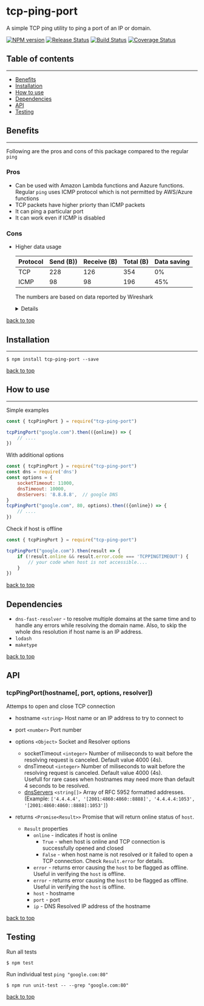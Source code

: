 # tcp-ping-port
A simple TCP ping utility to ping a port of an IP or domain. 

[![NPM version](https://img.shields.io/npm/v/tcp-ping-port.svg)](https://www.npmjs.com/package/tcp-ping-port)
[![Release Status](https://github.com/boseca/tcp-ping-port/actions/workflows/main.yml/badge.svg)](https://github.com/boseca/tcp-ping-port/releases)
[![Build Status](https://github.com/boseca/tcp-ping-port/actions/workflows/build.yml/badge.svg)](https://github.com/boseca/tcp-ping-port/actions?query=workflow%3Abuild)
[![Coverage Status](https://coveralls.io/repos/github/boseca/tcp-ping-port/badge.svg?branch=main)](https://coveralls.io/github/boseca/tcp-ping-port?branch=main)


## Table of contents
---
- [Benefits](#Benefits)
- [Installation](#installation)
- [How to use](#how-to-use)
- [Dependencies](#dependencies)
- [API](#api)
- [Testing](#testing)


## Benefits
---
Following are the pros and cons of this package compared to the regular `ping`

### Pros
- Can be used with Amazon Lambda functions and Aazure functions.  
    Regular `ping` uses ICMP protocol which is not permitted by AWS/Azure functions
- TCP packets have higher priorty than ICMP packets
- It can ping a particular port
- It can work even if ICMP is disabled

### Cons
- Higher data usage

    | Protocol | Send (B)) | Receive (B) | Total (B) | Data saving |
    | -------- | --------- | ------------ | ---------- | ----------- |
    | TCP | 228 | 126 | 354 | 0% |
    | ICMP | 98 | 98 | 196 | 45% |


    The numbers are based on data reported by Wireshark
    <details>
    <p>

    #### TCP Ping

    | No. | Time | Source | Destination | Protocol | Length | Info |
    | --- | ---- | ------ | ----------- | -------- | ------ | ---- |    
    | 1 | 0.000000 | x.x.x.x         | y.y.y.y           | DNS | 70 | Standard query 0xfe55 A google.com |
    | 2 | 0.000393 | y.y.y.y         | x.x.x.x           | DNS | 86 | Standard query response 0xfe55 A google.com A 172.217.165.14 |
    | | | | | | | |    
    | 3 | 0.001364 | x.x.x.x         | 172.217.165.14    | TCP | 66 | 49985 → 80 [SYN] Seq=0 Win=64240 Len=0 MSS=1460 WS=256 SACK_PERM=1 |
    | 4 | 0.012339 | 172.217.165.14  | x.x.x.x           | TCP | 66 | 80 → 49985 [SYN, ACK] Seq=0 Ack=1 Win=65535 Len=0 MSS=1430 SACK_PERM=1 WS=256 |
    | 5 | 0.012412 | x.x.x.x         | 172.217.165.14    | TCP | 54 | 49985 → 80 [ACK] Seq=1 Ack=1 Win=262912 Len=0 |
    | 6 | 0.013110 | x.x.x.x         | 172.217.165.14    | TCP | 54 | 49985 → 80 [FIN, ACK] Seq=1 Ack=1 Win=262912 Len=0 |
    | 7 | 0.024927 | 172.217.165.14  | x.x.x.x           | TCP | 60 | 80 → 49985 [FIN, ACK] Seq=1 Ack=2 Win=65536 Len=0 |
    | 8 | 0.024987 | x.x.x.x         | 172.217.165.14    | TCP | 54 | 49985 → 80 [ACK] Seq=2 Ack=2 Win=262912 Len=0 |



    #### ICMP ping
    | No. | Time | Source | Destination | Protocol | Length | Info |
    | --- | ---- | ------ | ----------- | -------- | ------ | ---- |    
    | 1 | 0.000000 | x.x.x.x        | y.y.y.y       | DNS   | 70 | Standard query 0xff9e A google.com|
    | 2 | 0.003286 | y.y.y.y        | x.x.x.x       | DNS   | 86 | Standard query response 0xff9e A google.com A 172.217.165.14|
    | 3 | 0.040291 | x.x.x.x        | 172.217.165.14| ICMP  | 98 | Echo (ping) request  id=0x0279, seq=1/256, ttl=128 (reply in 6)|
    | 4 | 0.064258 | 172.217.165.14 | x.x.x.x       | ICMP  | 98 | Echo (ping) reply    id=0x0279, seq=1/256, ttl=112 (request in 5)|

    > NOTE: The first 2 DNS resolution calls are same in both cases for IPv4 and are not included in the total data usagage. 

    </p>
    </details> 


[back to top](#table-of-contents)


## Installation
---
```
$ npm install tcp-ping-port --save
```
[back to top](#table-of-contents)


## How to use
---

Simple examples
```js
const { tcpPingPort } = require("tcp-ping-port")

tcpPingPort("google.com").then(({online}) => {
    // ....
})
```

With additional options
```js
const { tcpPingPort } = require("tcp-ping-port")
const dns = require('dns')
const options = { 
    socketTimeout: 11000, 
    dnsTimeout: 10000,
    dnsServers: '8.8.8.8',  // google DNS
}
tcpPingPort("google.com", 80, options).then(({online}) => {
    // ....
})
```

Check if host is offline
```js
const { tcpPingPort } = require("tcp-ping-port")

tcpPingPort("google.com").then(result => {
    if (!result.online && result.error.code === 'TCPPINGTIMEOUT') {
        // your code when host is not accessible....
    }
})
```



[back to top](#table-of-contents)

## Dependencies 
* `dns-fast-resolver` - to resolve multiple domains at the same time and to handle any errors while resolving the domain name. Also, to skip the whole dns resolution if host name is an IP address.  
* `lodash`  
* `maketype`

[back to top](#table-of-contents)

## API
### tcpPingPort(hostname[, port, options, resolver])   
Attemps to open and close TCP connection

* hostname `<string>` Host name or an IP address to try to connect to
* port `<number>` Port number
* options `<Object>` Socket and Resolver options
    - socketTimeout `<integer>` Number of miliseconds to wait before the resolving request is canceled. Default value 4000 (4s).
    - dnsTimeout `<integer>` Number of miliseconds to wait before the resolving request is canceled. Default value 4000 (4s).  
      Usefull for rare cases when hostnames may need more than default 4 seconds to be resolved.
    - [dnsServers](https://nodejs.org/api/dns.html#dns_dns_setservers_servers) `<string[]>` Array of RFC 5952 formatted addresses. (Example: `['4.4.4.4', '[2001:4860:4860::8888]', '4.4.4.4:1053', '[2001:4860:4860::8888]:1053']`)
 
* returns `<Promise<Result>>` Promise that will return online status of `host`.
    - `Result` properties
        - `online`  - indicates if host is online
            - `True`    - when host is online and TCP connection is successfully opened and closed
            - `False`   - when host name is not resolved or it failed to open a TCP connection. Check `Result.error` for details.
        - `error`   - returns error causing the `host` to be flagged as offline. Useful in verifying the `host` is offline.
        - `error`   - returns error causing the `host` to be flagged as offline. Useful in verifying the `host` is offline.
        - `host`    - hostname 
        - `port`    - port
        - `ip`      - DNS Resolved IP address of the hostname


[back to top](#table-of-contents)


## Testing
Run all tests
```
$ npm test
```

Run individual test `ping "google.com:80"`
```
$ npm run unit-test -- --grep "google.com:80"
```

[back to top](#table-of-contents)
